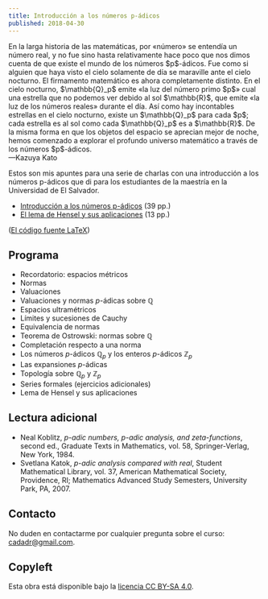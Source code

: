 ```yaml
---
title: Introducción a los números p-ádicos
published: 2018-04-30
---
```


<p class="epigraph">En la larga historia de las matemáticas, por «número» se entendía un número real, y no fue sino hasta relativamente hace poco que nos dimos cuenta de que existe el mundo de los números $p$-ádicos. Fue como si alguien que haya visto el cielo solamente de día se maraville ante el cielo nocturno. El firmamento matemático es ahora completamente distinto. En el cielo nocturno, $\mathbb{Q}_p$ emite «la luz del número primo $p$» cual una estrella que no podemos ver debido al sol $\mathbb{R}$, que emite «la luz de los números reales» durante el día. Así como hay incontables estrellas en el cielo nocturno, existe un $\mathbb{Q}_p$ para cada $p$; cada estrella es al sol como cada $\mathbb{Q}_p$ es a $\mathbb{R}$. De la misma forma en que los objetos del espacio se aprecian mejor de noche, hemos comenzado a explorar el profundo universo matemático a través de los números $p$-ádicos.<br>
—Kazuya Kato</p>

Estos son mis apuntes para una serie de charlas con una introducción a los números p-ádicos que di para los estudiantes de la maestría en la Universidad de El Salvador.


* <a href="numeros-p-adicos.pdf" class="pdf-link">Introducción a los números p-ádicos</a> (39 pp.)
* <a href="hensel.pdf" class="pdf-link">El lema de Hensel y sus aplicaciones</a> (13 pp.)


(<a href="https://github.com/alexey-beshenov/notas-san-salvador/tree/master/numeros-p-adicos" class="git-link">El código fuente LaTeX</a>)

## Programa


* Recordatorio: espacios métricos
* Normas
* Valuaciones
* Valuaciones y normas $p$-ádicas sobre $\mathbb{Q}$
* Espacios ultramétricos
* Límites y sucesiones de Cauchy
* Equivalencia de normas
* Teorema de Ostrowski: normas sobre $\mathbb{Q}$
* Completación respecto a una norma
* Los números $p$-ádicos $\mathbb{Q}_p$ y los enteros $p$-ádicos $\mathbb{Z}_p$
* Las expansiones $p$-ádicas
* Topología sobre $\mathbb{Q}_p$ y $\mathbb{Z}_p$
* Series formales (ejercicios adicionales)
* Lema de Hensel y sus aplicaciones


## Lectura adicional


* Neal Koblitz, *p-adic numbers, p-adic analysis, and zeta-functions*, second ed., Graduate Texts in Mathematics, vol. 58, Springer-Verlag, New York, 1984.
* Svetlana Katok, *p-adic analysis compared with real*, Student Mathematical Library, vol. 37, American Mathematical Society, Providence, RI; Mathematics Advanced Study Semesters, University Park, PA, 2007.


## Contacto

No duden en contactarme por cualquier pregunta sobre el curso: [cadadr@gmail.com](mailto:cadadr@gmail.com).


## Copyleft

Esta obra está disponible bajo la
[licencia CC BY-SA 4.0](https://creativecommons.org/licenses/by-sa/4.0/).
